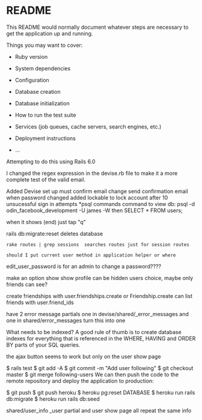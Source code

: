 # README

This README would normally document whatever steps are necessary to get the
application up and running.

Things you may want to cover:

* Ruby version

* System dependencies

* Configuration

* Database creation

* Database initialization

* How to run the test suite

* Services (job queues, cache servers, search engines, etc.)

* Deployment instructions

* ...

Attempting to do this using Rails 6.0

I changed the regex expression in the  devise.rb file to make it a more complete test of the 
valid email.


Added Devise set up
must confirm email change
send confirmation email when password changed
added lockable to lock account after 10 unsucessful sign in attempts
*psql commands
  command to view db: psql -d odin_facebook_development -U james -W
  then SELECT * FROM users;

  when it shows (end) just tap "q"

   rails db:migrate:reset deletes database


    rake routes | grep sessions  searches routes just for session routes

    should I put current user method in application helper or where
   

   edit_user_password is for an admin to change a password????

   make an option show show profile can be hidden users choice, maybe only friends can see?


   create friendships with user.friendships.create or Friendship.create
   can list friends with user.friend_ids

   have 2 error message partials one in devise/shared/_error_messages and 
   one in shared/error_messages turn this into one
   

   What needs to be indexed?
A good rule of thumb is to create database indexes for everything that is referenced in the WHERE, HAVING and ORDER BY parts of your SQL queries.


the ajax button seems to work but only on the user show page



$ rails test
$ git add -A
$ git commit -m "Add user following"
$ git checkout master
$ git merge following-users
We can then push the code to the remote repository and deploy the application to production:

$ git push
$ git push heroku
$ heroku pg:reset DATABASE
$ heroku run rails db:migrate
$ heroku run rails db:seed



shared/user_info _user partial and user show page all repeat the same info 